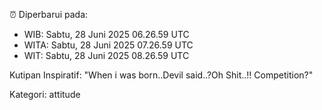 ⏰ Diperbarui pada:
- WIB: Sabtu, 28 Juni 2025 06.26.59 UTC
- WITA: Sabtu, 28 Juni 2025 07.26.59 UTC
- WIT: Sabtu, 28 Juni 2025 08.26.59 UTC

Kutipan Inspiratif:
"When i was born..Devil said..?Oh Shit..!! Competition?"


Kategori: attitude

